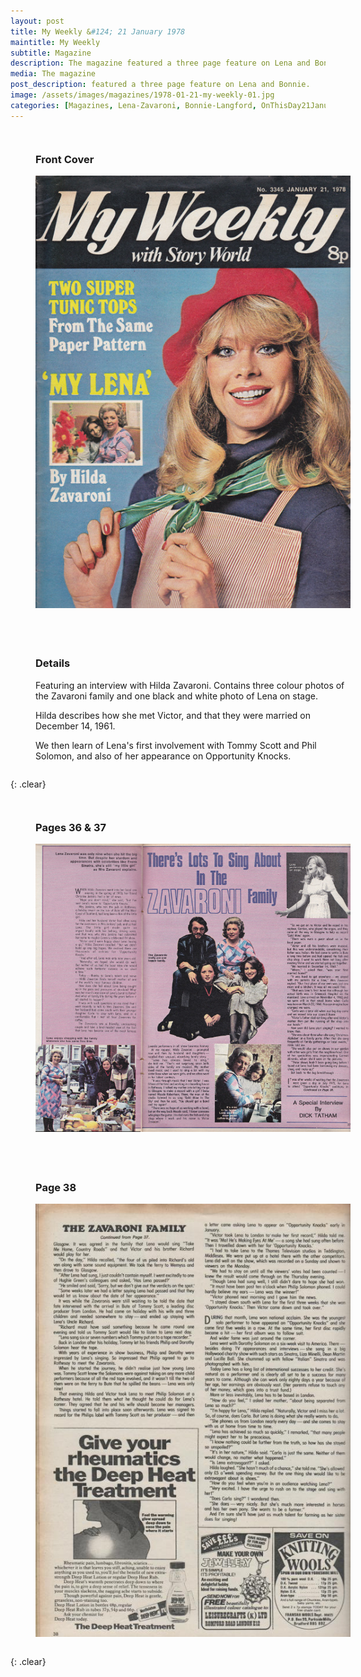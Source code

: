 ```yaml
---
layout: post
title: My Weekly &#124; 21 January 1978
maintitle: My Weekly
subtitle: Magazine
description: The magazine featured a three page feature on Lena and Bonnie.
media: The magazine
post_description: featured a three page feature on Lena and Bonnie.
image: /assets/images/magazines/1978-01-21-my-weekly-01.jpg
categories: [Magazines, Lena-Zavaroni, Bonnie-Langford, OnThisDay21January]
---
```


<figure class="fig1">

<h3 id="front-cover">Front Cover</h3>

<a href="/assets/images/magazines/1978-01-21-my-weekly-01.jpg"><img src="/assets/images/magazines/1978-01-21-my-weekly-01.jpg" class="full-width zoom-in"></a>
</figure>

<figure class="fig2">

<h3 id="details">Details</h3>

<p>Featuring an interview with Hilda Zavaroni. Contains three colour photos of the Zavaroni family and one black and white photo of Lena on stage.</p>
<p>Hilda describes how she met Victor, and that they were married on December 14, 1961.</p>
<p>We then learn of Lena's first involvement with Tommy Scott and Phil Solomon, and also of her appearance on Opportunity Knocks.</p>
</figure>

{: .clear}

<figure class="fig1">

<h3 id="pages-36-37">Pages 36 & 37</h3>

<a href="/assets/images/magazines/1978-01-21-my-weekly-02.jpg"><img src="/assets/images/magazines/1978-01-21-my-weekly-02.jpg" class="full-width zoom-in"></a>
</figure>

<figure class="fig2">

<h3 id="page-38">Page 38</h3>

<a href="/assets/images/magazines/1978-01-21-my-weekly-03.jpg"><img src="/assets/images/magazines/1978-01-21-my-weekly-03.jpg" class="full-width zoom-in"></a>
</figure>

<br />{: .clear}

<style>
.width {width:auto; height:497.55px;}
.fig1 {float:left; width:49%;}

.fig2 {float:right; width:49%;}

@media screen and (orientation:portrait) {
.width {width:100%; height:auto;}
.fig1 {float:left; width:100%; margin-bottom: 25px;}
.fig2 {float:left; width:100%;}
}
</style>

